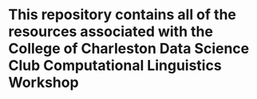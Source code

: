 # This repository contains all of the resources associated with the College of Charleston Data Science Club Computational Linguistics Workshop
